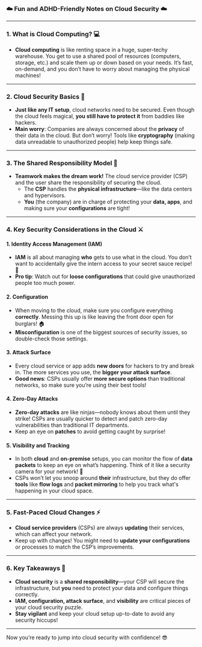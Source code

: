 ### ☁️ Fun and ADHD-Friendly Notes on Cloud Security ☁️

---

### **1. What is Cloud Computing?** 💻  
- **Cloud computing** is like renting space in a huge, super-techy warehouse. You get to use a shared pool of resources (computers, storage, etc.) and scale them up or down based on your needs. It’s fast, on-demand, and you don’t have to worry about managing the physical machines!
  
---

### **2. Cloud Security Basics** 🔐
- **Just like any IT setup**, cloud networks need to be secured. Even though the cloud feels magical, **you still have to protect it** from baddies like hackers.  
- **Main worry**: Companies are always concerned about the **privacy** of their data in the cloud. But don’t worry! Tools like **cryptography** (making data unreadable to unauthorized people) help keep things safe.

---

### **3. The Shared Responsibility Model** 🤝
- **Teamwork makes the dream work!** The cloud service provider (CSP) and the user share the responsibility of securing the cloud.
  - The **CSP** handles the **physical infrastructure**—like the data centers and hypervisors.
  - **You** (the company) are in charge of protecting your **data, apps**, and making sure your **configurations** are tight!

---

### **4. Key Security Considerations in the Cloud** ⚔️

#### 1. **Identity Access Management (IAM)**  
- **IAM** is all about managing **who** gets to use what in the cloud. You don’t want to accidentally give the intern access to your secret sauce recipe! 🍲
- **Pro tip**: Watch out for **loose configurations** that could give unauthorized people too much power.

#### 2. **Configuration**  
- When moving to the cloud, make sure you configure everything **correctly**. Messing this up is like leaving the front door open for burglars! 🏠  
- **Misconfiguration** is one of the biggest sources of security issues, so double-check those settings.

#### 3. **Attack Surface**  
- Every cloud service or app adds **new doors** for hackers to try and break in. The more services you use, the **bigger your attack surface**.
- **Good news**: CSPs usually offer **more secure options** than traditional networks, so make sure you’re using their best tools!

#### 4. **Zero-Day Attacks**  
- **Zero-day attacks** are like ninjas—nobody knows about them until they strike! CSPs are usually quicker to detect and patch zero-day vulnerabilities than traditional IT departments.
- Keep an eye on **patches** to avoid getting caught by surprise!

#### 5. **Visibility and Tracking**  
- In both **cloud** and **on-premise** setups, you can monitor the flow of **data packets** to keep an eye on what’s happening. Think of it like a security camera for your network! 🎥
- CSPs won’t let you snoop around **their** infrastructure, but they do offer **tools** like **flow logs** and **packet mirroring** to help you track what's happening in your cloud space.

---

### **5. Fast-Paced Cloud Changes** ⚡
- **Cloud service providers** (CSPs) are always **updating** their services, which can affect your network.  
- Keep up with changes! You might need to **update your configurations** or processes to match the CSP’s improvements.
  
---

### **6. Key Takeaways** 📝
- **Cloud security** is a **shared responsibility**—your CSP will secure the infrastructure, but **you** need to protect your data and configure things correctly.  
- **IAM, configuration, attack surface**, and **visibility** are critical pieces of your cloud security puzzle.  
- **Stay vigilant** and keep your cloud setup up-to-date to avoid any security hiccups!

---

Now you’re ready to jump into cloud security with confidence! 😎